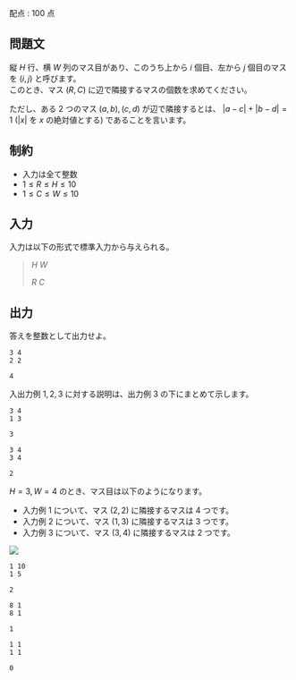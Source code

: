 配点 : $100$ 点

## 問題文

縦 $H$ 行、横 $W$ 列のマス目があり、このうち上から $i$ 個目、左から $j$ 個目のマスを $(i,j)$ と呼びます。<br>
このとき、マス $(R,C)$ に辺で隣接するマスの個数を求めてください。

ただし、ある $2$ つのマス $(a,b),(c,d)$ が辺で隣接するとは、 $|a-c|+|b-d|=1$ ($|x|$ を $x$ の絶対値とする) であることを言います。

## 制約

- 入力は全て整数
- $1 \le R \le H \le 10$
- $1 \le C \le W \le 10$

## 入力

入力は以下の形式で標準入力から与えられる。

> $H$ $W$
> 
> $R$ $C$

## 出力

答えを整数として出力せよ。

```input1
3 4
2 2
```

```output1
4
```

入出力例 $1,2,3$ に対する説明は、出力例 $3$ の下にまとめて示します。

```input2
3 4
1 3
```

```output2
3
```

```input3
3 4
3 4
```

```output3
2
```

$H=3,W=4$ のとき、マス目は以下のようになります。

- 入力例 $1$ について、マス $(2,2)$ に隣接するマスは $4$ つです。
- 入力例 $2$ について、マス $(1,3)$ に隣接するマスは $3$ つです。
- 入力例 $3$ について、マス $(3,4)$ に隣接するマスは $2$ つです。

![](https://img.atcoder.jp/abc250/abc250a-fig1.png)

```input4
1 10
1 5
```

```output4
2
```

```input5
8 1
8 1
```

```output5
1
```

```input6
1 1
1 1
```

```output6
0
```